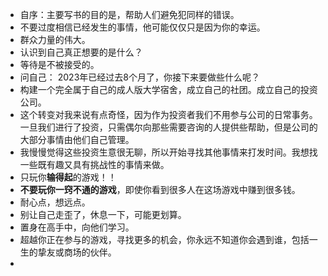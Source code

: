 - 自序：主要写书的目的是，帮助人们避免犯同样的错误。
- 不要过度相信已经发生的事情，他可能仅仅只是因为你的幸运。
- 群众力量的伟大。
- 认识到自己真正想要的是什么？
- 等待是不被接受的。
- 问自己： 2023年已经过去8个月了，你接下来要做些什么呢？
- 构建一个完全属于自己的成人版大学宿舍，成立自己的社团。成立自己的投资公司。
- 这个转变对我来说有点奇怪，因为作为投资者我们不用参与公司的日常事务。一旦我们进行了投资，只需偶尔向那些需要咨询的人提供些帮助，但是公司的大部分事情由他们自己管理。
- 我慢慢觉得这些投资生意很无聊，所以开始寻找其他事情来打发时间。我想找一些既有趣又具有挑战性的事情来做。
- 只玩你**输得起**的游戏！！
- **不要玩你一窍不通的游戏**，即使你看到很多人在这场游戏中赚到很多钱。
- 耐心点，想远点。
- 别让自己走歪了，休息一下，可能更划算。
- 置身在高手中，向他们学习。
- 超越你正在参与的游戏，寻找更多的机会，你永远不知道你会遇到谁，包括一生的挚友或商场的伙伴。
- 